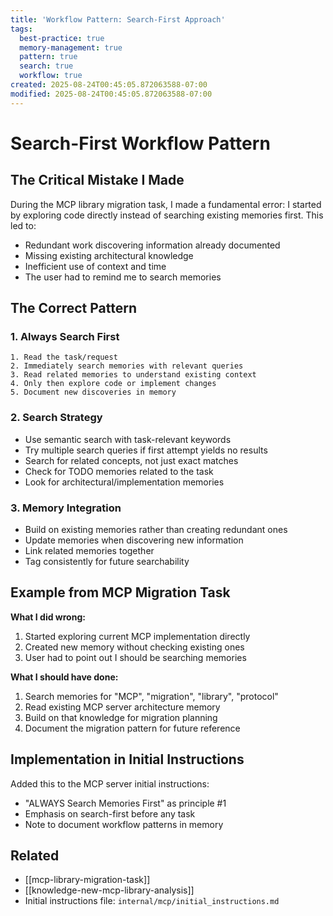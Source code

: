 ```yaml
---
title: 'Workflow Pattern: Search-First Approach'
tags:
  best-practice: true
  memory-management: true
  pattern: true
  search: true
  workflow: true
created: 2025-08-24T00:45:05.872063588-07:00
modified: 2025-08-24T00:45:05.872063588-07:00
---
```


# Search-First Workflow Pattern

## The Critical Mistake I Made
During the MCP library migration task, I made a fundamental error: I started by exploring code directly instead of searching existing memories first. This led to:
- Redundant work discovering information already documented
- Missing existing architectural knowledge
- Inefficient use of context and time
- The user had to remind me to search memories

## The Correct Pattern

### 1. Always Search First
```
1. Read the task/request
2. Immediately search memories with relevant queries
3. Read related memories to understand existing context
4. Only then explore code or implement changes
5. Document new discoveries in memory
```

### 2. Search Strategy
- Use semantic search with task-relevant keywords
- Try multiple search queries if first attempt yields no results
- Search for related concepts, not just exact matches
- Check for TODO memories related to the task
- Look for architectural/implementation memories

### 3. Memory Integration
- Build on existing memories rather than creating redundant ones
- Update memories when discovering new information
- Link related memories together
- Tag consistently for future searchability

## Example from MCP Migration Task
**What I did wrong:**
1. Started exploring current MCP implementation directly
2. Created new memory without checking existing ones
3. User had to point out I should be searching memories

**What I should have done:**
1. Search memories for "MCP", "migration", "library", "protocol"
2. Read existing MCP server architecture memory
3. Build on that knowledge for migration planning
4. Document the migration pattern for future reference

## Implementation in Initial Instructions
Added this to the MCP server initial instructions:
- "ALWAYS Search Memories First" as principle #1
- Emphasis on search-first before any task
- Note to document workflow patterns in memory

## Related
- [[mcp-library-migration-task]]
- [[knowledge-new-mcp-library-analysis]]
- Initial instructions file: `internal/mcp/initial_instructions.md`